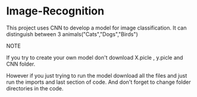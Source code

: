 # Image-Recognition
This project uses CNN to develop a model for image classification. It can distinguish between 3 animals("Cats","Dogs","Birds") 

NOTE

If you try to create your own model don't download X.picle , y.picle and CNN folder.

However if you just trying to run the model download all the files and just run the imports and last section of code. And don't forget to change folder directories in the code.
